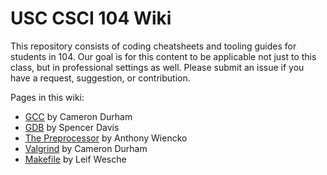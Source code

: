 # USC CSCI 104 Wiki

This repository consists of coding cheatsheets and tooling guides for students in 104.
Our goal is for this content to be applicable not just to this class, but in professional settings as well.
Please submit an issue if you have a request, suggestion, or contribution.

Pages in this wiki:
- [GCC](./gcc.md) by Cameron Durham
- [GDB](./gdb.md) by Spencer Davis
- [The Preprocessor](./preprocessor.md) by Anthony Wiencko
- [Valgrind](./valgrind.md) by Cameron Durham
- [Makefile](./makefile.md) by Leif Wesche 
